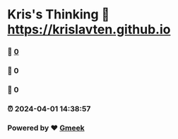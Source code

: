 # Kris's Thinking :link: https://krislavten.github.io 
### :page_facing_up: [0](https://krislavten.github.io/tag.html) 
### :speech_balloon: 0 
### :hibiscus: 0 
### :alarm_clock: 2024-04-01 14:38:57 
### Powered by :heart: [Gmeek](https://github.com/Meekdai/Gmeek)
